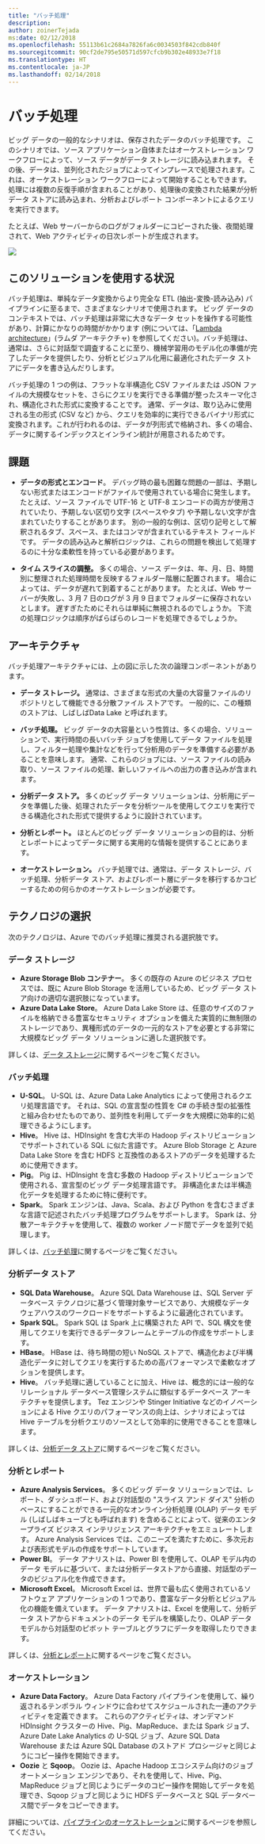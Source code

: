 ```yaml
---
title: "バッチ処理"
description: 
author: zoinerTejada
ms:date: 02/12/2018
ms.openlocfilehash: 55113b61c2684a7826fa6c0034503f842cdb840f
ms.sourcegitcommit: 90cf2de795e50571d597cfcb9b302e48933e7f18
ms.translationtype: HT
ms.contentlocale: ja-JP
ms.lasthandoff: 02/14/2018
---
```

# <a name="batch-processing"></a>バッチ処理

ビッグ データの一般的なシナリオは、保存されたデータのバッチ処理です。 このシナリオでは、ソース アプリケーション自体またはオーケストレーション ワークフローによって、ソース データがデータ ストレージに読み込まれます。 その後、データは、並列化されたジョブによってインプレースで処理されます。これは、オーケストレーション ワークフローによって開始することもできます。 処理には複数の反復手順が含まれることがあり、処理後の変換された結果が分析データ ストアに読み込まれ、分析およびレポート コンポーネントによるクエリを実行できます。

たとえば、Web サーバーからのログがフォルダーにコピーされた後、夜間処理されて、Web アクティビティの日次レポートが生成されます。

![](./images/batch-pipeline.png)

## <a name="when-to-use-this-solution"></a>このソリューションを使用する状況

バッチ処理は、単純なデータ変換からより完全な ETL (抽出-変換-読み込み) パイプラインに至るまで、さまざまなシナリオで使用されます。 ビッグ データのコンテキストでは、バッチ処理は非常に大きなデータ セットを操作する可能性があり、計算にかなりの時間がかかります  (例については、「[Lambda architecture](../concepts/big-data.md##lambda-architecture)」(ラムダ アーキテクチャ) を参照してください)。バッチ処理は、通常は、さらに対話型で調査することに至り、機械学習用のモデル化の準備が完了したデータを提供したり、分析とビジュアル化用に最適化されたデータ ストアにデータを書き込んだりします。

バッチ処理の 1 つの例は、フラットな半構造化 CSV ファイルまたは JSON ファイルの大規模なセットを、さらにクエリを実行できる準備が整ったスキーマ化され、構造化された形式に変換することです。 通常、データは、取り込みに使用される生の形式 (CSV など) から、クエリを効率的に実行できるバイナリ形式に変換されます。これが行われるのは、データが列形式で格納され、多くの場合、データに関するインデックスとインライン統計が用意されるためです。

## <a name="challenges"></a>課題

- **データの形式とエンコード**。 デバッグ時の最も困難な問題の一部は、予期しない形式またはエンコードがファイルで使用されている場合に発生します。 たとえば、ソース ファイルで UTF-16 と UTF-8 エンコードの両方が使用されていたり、予期しない区切り文字 (スペースやタブ) や予期しない文字が含まれていたりすることがあります。 別の一般的な例は、区切り記号として解釈されるタブ、スペース、またはコンマが含まれているテキスト フィールドです。 データの読み込みと解析ロジックは、これらの問題を検出して処理するのに十分な柔軟性を持っている必要があります。

- **タイム スライスの調整。** 多くの場合、ソース データは、年、月、日、時間別に整理された処理時間を反映するフォルダー階層に配置されます。 場合によっては、データが遅れて到着することがあります。 たとえば、Web サーバーが失敗し、3 月 7 日のログが 3 月 9 日までフォルダーに保存されないとします。 遅すぎたためにそれらは単純に無視されるのでしょうか。 下流の処理ロジックは順序がばらばらのレコードを処理できるでしょうか。

## <a name="architecture"></a>アーキテクチャ

バッチ処理アーキテクチャには、上の図に示した次の論理コンポーネントがあります。

- **データ ストレージ。** 通常は、さまざまな形式の大量の大容量ファイルのリポジトリとして機能できる分散ファイル ストアです。 一般的に、この種類のストアは、しばしばData Lake と呼ばれます。 

- **バッチ処理。** ビッグ データの大容量という性質は、多くの場合、ソリューションで、実行時間の長いバッチ ジョブを使用してデータ ファイルを処理し、フィルター処理や集計などを行って分析用のデータを準備する必要があることを意味します。 通常、これらのジョブには、ソース ファイルの読み取り、ソース ファイルの処理、新しいファイルへの出力の書き込みが含まれます。 

- **分析データ ストア。** 多くのビッグ データ ソリューションは、分析用にデータを準備した後、処理されたデータを分析ツールを使用してクエリを実行できる構造化された形式で提供するように設計されています。 

- **分析とレポート。** ほとんどのビッグ データ ソリューションの目的は、分析とレポートによってデータに関する実用的な情報を提供することにあります。 

- **オーケストレーション。** バッチ処理では、通常は、データ ストレージ、バッチ処理、分析データ ストア、およびレポート層にデータを移行するかコピーするための何らかのオーケストレーションが必要です。

## <a name="technology-choices"></a>テクノロジの選択

次のテクノロジは、Azure でのバッチ処理に推奨される選択肢です。

### <a name="data-storage"></a>データ ストレージ

- **Azure Storage Blob コンテナー**。 多くの既存の Azure のビジネス プロセスでは、既に Azure Blob Storage を活用しているため、ビッグ データ ストア向けの適切な選択肢になっています。
- **Azure Data Lake Store**。 Azure Data Lake Store は、任意のサイズのファイルを格納できる豊富なセキュリティ オプションを備えた実質的に無制限のストレージであり、異種形式のデータの一元的なストアを必要とする非常に大規模なビッグ データ ソリューションに適した選択肢です。

詳しくは、[データ ストレージ](../technology-choices/data-storage.md)に関するページをご覧ください。

### <a name="batch-processing"></a>バッチ処理

- **U-SQL**。 U-SQL は、Azure Data Lake Analytics によって使用されるクエリ処理言語です。 それは、SQL の宣言型の性質を C# の手続き型の拡張性と組み合わせたものであり、並列性を利用してデータを大規模に効率的に処理できるようにします。
- **Hive**。 Hive は、HDInsight を含む大半の Hadoop ディストリビューションでサポートされている SQL に似た言語です。 Azure Blob Storage と Azure Data Lake Store を含む HDFS と互換性のあるストアのデータを処理するために使用できます。
- **Pig**。 Pig は、HDInsight を含む多数の Hadoop ディストリビューションで使用される、宣言型のビッグ データ処理言語です。 非構造化または半構造化データを処理するために特に便利です。
- **Spark**。 Spark エンジンは、Java、Scala、および Python を含むさまざまな言語で記述されたバッチ処理プログラムをサポートします。 Spark は、分散アーキテクチャを使用して、複数の worker ノード間でデータを並列で処理します。

詳しくは、[バッチ処理](../technology-choices/batch-processing.md)に関するページをご覧ください。

### <a name="analytical-data-store"></a>分析データ ストア

- **SQL Data Warehouse**。 Azure SQL Data Warehouse は、SQL Server データベース テクノロジに基づく管理対象サービスであり、大規模なデータ ウェアハウスのワークロードをサポートするように最適化されています。
- **Spark SQL**。 Spark SQL は Spark 上に構築された API で、SQL 構文を使用してクエリを実行できるデータフレームとテーブルの作成をサポートします。
- **HBase**。 HBase は、待ち時間の短い NoSQL ストアで、構造化および半構造化データに対してクエリを実行するための高パフォーマンスで柔軟なオプションを提供します。
- **Hive**。 バッチ処理に適していることに加え、Hive は、概念的には一般的なリレーショナル データベース管理システムに類似するデータベース アーキテクチャを提供します。 Tez エンジンや Stinger Initiative などのイノベーションによる Hive クエリのパフォーマンスの向上は、シナリオによっては Hive テーブルを分析クエリのソースとして効率的に使用できることを意味します。

詳しくは、[分析データ ストア](../technology-choices/analytical-data-stores.md)に関するページをご覧ください。

### <a name="analytics-and-reporting"></a>分析とレポート

- **Azure Analysis Services**。 多くのビッグ データ ソリューションでは、レポート、ダッシュボード、および対話型の "スライス アンド ダイス" 分析のベースにすることができる一元的なオンライン分析処理 (OLAP) データ モデル (しばしばキューブとも呼ばれます) を含めることによって、従来のエンタープライズ ビジネス インテリジェンス アーキテクチャをエミュレートします。 Azure Analysis Services では、このニーズを満たすために、多次元および表形式モデルの作成をサポートしています。
- **Power BI**。 データ アナリストは、Power BI を使用して、OLAP モデル内のデータ モデルに基づいて、または分析データストアから直接、対話型のデータのビジュアル化を作成できます。
- **Microsoft Excel**。 Microsoft Excel は、世界で最も広く使用されているソフトウェア アプリケーションの 1 つであり、豊富なデータ分析とビジュアル化の機能を備えています。 データ アナリストは、Excel を使用して、分析データ ストアからドキュメントのデータ モデルを構築したり、OLAP データ モデルから対話型のピボット テーブルとグラフにデータを取得したりできます。

詳しくは、[分析とレポート](../technology-choices/analysis-visualizations-reporting.md)に関するページをご覧ください。

### <a name="orchestration"></a>オーケストレーション

- **Azure Data Factory**。 Azure Data Factory パイプラインを使用して、繰り返されるテンポラル ウィンドウに合わせてスケジュールされた一連のアクティビティを定義できます。 これらのアクティビティは、オンデマンド HDInsight クラスターの Hive、Pig、MapReduce、または Spark ジョブ、Azure Date Lake Analytics の U-SQL ジョブ、Azure SQL Data Warehouse または Azure SQL Database のストアド プロシージャと同じようにコピー操作を開始できます。
- **Oozie** と **Sqoop**。 Oozie は、Apache Hadoop エコシステム向けのジョブ オートメーション エンジンであり、それを使用して、Hive、Pig、MapReduce ジョブと同じようにデータのコピー操作を開始してデータを処理でき、Sqoop ジョブと同じように HDFS データベースと SQL データベース間でデータをコピーできます。

詳細については、[パイプラインのオーケストレーション](../technology-choices/pipeline-orchestration-data-movement.md)に関するページを参照してください。